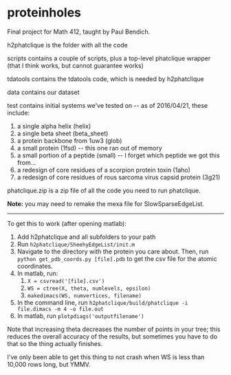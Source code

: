 # proteinholes

Final project for Math 412, taught by Paul Bendich.

h2phatclique is the folder with all the code

scripts contains a couple of scripts, plus a top-level phatclique wrapper (that
I think works, but cannot guarantee works)

tdatools contains the tdatools code, which is needed by h2phatclique

data contains our dataset

test contains initial systems we've tested on -- as of 2016/04/21, these include:

1. a single alpha helix (helix)
2. a single beta sheet (beta_sheet)
3. a protein backbone from 1uw3 (glob)
4. a small protein (1fsd) -- this one ran out of memory 
5. a small portion of a peptide (small) -- I forget which peptide we got this
from...
6. a redesign of core residues of a scorpion protein toxin (1aho)
7. a redesign of core residues of rous sarcoma virus capsid protein (3g21)


phatclique.zip is a zip file of all the code you need to run phatclique.

**Note:** you may need to remake the mexa file for SlowSparseEdgeList. 

---

To get this to work (after opening matlab):

1. Add h2phatclique and all subfolders to your path
2. Run `h2phatclique/SheehyEdgeList/init.m`
3. Navigate to the directory with the protein you care about. Then, run `python
get_pdb_coords.py [file].pdb` to get the csv file for the atomic coordinates.  
4. In matlab, run:
    1. `X = csvread('[file].csv')`
    2. `WS = ctree(X, theta, numlevels, epsilon) `
    3. `makedimacs(WS, numvertices, filename)`
5. In the command line, run `h2phatclique/build/phatclique -i file.dimacs -m 4
-o file.out` 
6. In matlab, run `plotpdiags('outputfilename')`

Note that increasing theta decreases the number of points in your tree; this
reduces the overall accuracy of the results, but sometimes you have to do that
so the thing actually finishes.  

I've only been able to get this thing to not crash when WS is less than 10,000
rows long, but YMMV.  

